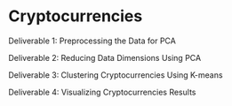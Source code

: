 # Cryptocurrencies

Deliverable 1: Preprocessing the Data for PCA

Deliverable 2: Reducing Data Dimensions Using PCA

Deliverable 3: Clustering Cryptocurrencies Using K-means
    
Deliverable 4: Visualizing Cryptocurrencies Results
